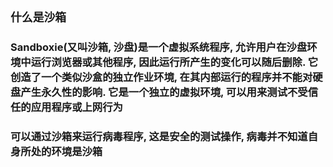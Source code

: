 ## **`什么是沙箱`**
### Sandboxie(又叫沙箱, 沙盘)是一个虚拟系统程序, 允许用户在沙盘环境中运行浏览器或其他程序, 因此运行所产生的变化可以随后删除. 它创造了一个类似沙盒的独立作业环境, 在其内部运行的程序并不能对硬盘产生永久性的影响. 它是一个独立的虚拟环境, 可以用来测试不受信任的应用程序或上网行为

### 可以通过沙箱来运行病毒程序, 这是安全的测试操作, 病毒并不知道自身所处的环境是沙箱